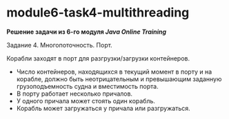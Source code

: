 # module6-task4-multithreading

**Решение задачи из 6-го модуля _Java Online Training_**

Задание 4. Многопоточность. Порт. 

Корабли заходят в порт для разгрузки/загрузки контейнеров.

- Число контейнеров, находящихся в текущий момент в порту и на корабле, 
должно быть неотрицательным и превышающим заданную грузоподъемность 
судна и вместимость порта. 
- В порту работает несколько причалов.
- У одного причала может стоять один корабль. 
- Корабль может загружаться у причала или разгружаться.
